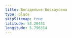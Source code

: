 ```yaml
---
title: Богадельня Босхаусена
type: place
skipSitemap: true
latitude: 53.20441
longitude: 5.796314
---
```

